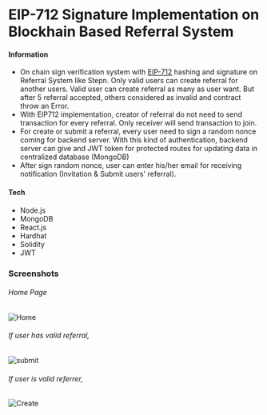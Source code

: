 # EIP-712 Signature Implementation on Blockhain Based Referral System

#### Information
* On chain sign verification system with [EIP-712](https://eips.ethereum.org/EIPS/eip-712) hashing and signature on Referral System like Stepn. Only valid users can create referral for another users. Valid user can create referral as many as user want. But after 5 referral accepted, others considered as invalid and contract throw an Error. 
* With EIP712 implementation, creator of referral do not need to send transaction for every referral. Only receiver will send transaction to join.
* For create or submit a referral, every user need to sign a random nonce coming for backend server. With this kind of authentication, backend server can give and JWT token for protected routes for updating data in centralized database (MongoDB)
* After sign random nonce, user can enter his/her email for receiving notification (Invitation & Submit users' referral).

#### Tech
* Node.js
* MongoDB
* React.js
* Hardhat
* Solidity
* JWT

### Screenshots

###### Home Page
![Home](https://user-images.githubusercontent.com/77115599/169899683-e1681740-03e4-41bf-894b-870258dd1b1e.jpg)

###### If user has valid referral, 
![submit](https://user-images.githubusercontent.com/77115599/169899697-e50618ff-7981-41bd-bebf-8d9c1394d098.jpg)

###### If user is valid referrer, 
![Create](https://user-images.githubusercontent.com/77115599/169899699-7d6db2bb-7d41-405f-b370-e34c91bbb326.jpg)
